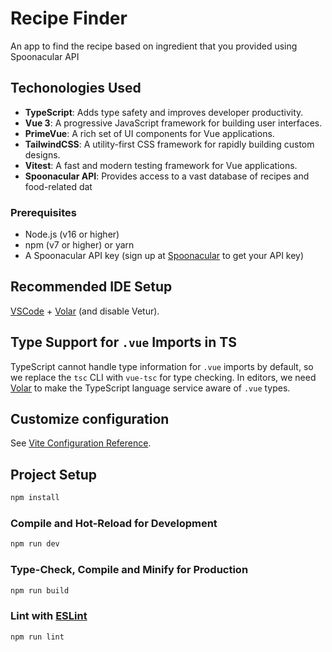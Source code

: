 # Recipe Finder

An app to find the recipe based on ingredient that you provided using Spoonacular API

## Techonologies Used

- **TypeScript**: Adds type safety and improves developer productivity.
- **Vue 3**: A progressive JavaScript framework for building user interfaces.
- **PrimeVue**: A rich set of UI components for Vue applications.
- **TailwindCSS**: A utility-first CSS framework for rapidly building custom designs.
- **Vitest**: A fast and modern testing framework for Vue applications.
- **Spoonacular API**: Provides access to a vast database of recipes and food-related dat

### Prerequisites

- Node.js (v16 or higher)
- npm (v7 or higher) or yarn
- A Spoonacular API key (sign up at [Spoonacular](https://spoonacular.com/food-api) to get your API key)

## Recommended IDE Setup

[VSCode](https://code.visualstudio.com/) + [Volar](https://marketplace.visualstudio.com/items?itemName=Vue.volar) (and disable Vetur).

## Type Support for `.vue` Imports in TS

TypeScript cannot handle type information for `.vue` imports by default, so we replace the `tsc` CLI with `vue-tsc` for type checking. In editors, we need [Volar](https://marketplace.visualstudio.com/items?itemName=Vue.volar) to make the TypeScript language service aware of `.vue` types.

## Customize configuration

See [Vite Configuration Reference](https://vite.dev/config/).

## Project Setup

```sh
npm install
```

### Compile and Hot-Reload for Development

```sh
npm run dev
```

### Type-Check, Compile and Minify for Production

```sh
npm run build
```

### Lint with [ESLint](https://eslint.org/)

```sh
npm run lint
```

